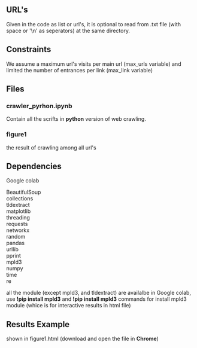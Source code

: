 
## URL's
Given in the code as list or url's, it is optional to read from .txt file (with space or '\n' as seperators) at the same directory.

## Constraints
We assume a maximum url's visits per main url (max_urls variable) and limited the number of entrances per link (max_link variable)

## Files

### crawler_pyrhon.ipynb
Contain all the scrifts in **python** version of web crawling.

### figure1
the result of crawling among all url's



## Dependencies
Google colab <br>

BeautifulSoup <br>
collections <br>
tldextract <br>
matplotlib <br>
threading <br>
requests <br>
networkx <br>
random <br>
pandas <br>
urllib <br>
pprint <br>
mpld3 <br>
numpy <br>
time <br>
re <br>

all the module (except mpld3, and tldextract) are availalbe in Google colab, use **!pip install mpld3** and **!pip install mpld3** commands for install mpld3 module (whice is for interactive results in html file)


## Results Example
shown in figure1.html (download and open the file in **Chrome**)
